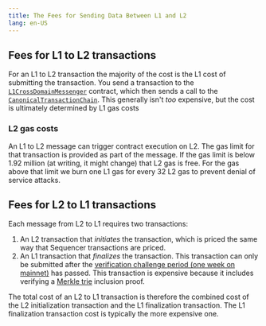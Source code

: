 ```yaml
---
title: The Fees for Sending Data Between L1 and L2
lang: en-US
---
```


## Fees for L1 to L2 transactions

For an L1 to L2 transaction the majority of the cost is the L1 cost of submitting the transaction. You send a transaction to the [`L1CrossDomainMessenger`](https://github.com/ethereum-optimism/optimism/blob/develop/packages/contracts/contracts/L1/messaging/L1CrossDomainMessenger.sol)
contract, which then sends a call to the [`CanonicalTransactionChain`](https://github.com/ethereum-optimism/optimism/blob/develop/packages/contracts/contracts/L1/rollup/CanonicalTransactionChain.sol). This generally isn't *too* expensive, but the cost is ultimately determined by L1 gas costs

### L2 gas costs

An L1 to L2 message can trigger contract execution on L2. The gas limit for that transaction is provided as part of the message. If the gas limit is below 1.92 million (at writing, it might change) that L2 gas is free. For the gas above that limit we burn one L1 gas for every 32 L2 gas to prevent denial of service attacks.


## Fees for L2 to L1 transactions

Each message from L2 to L1 requires two transactions:

1. An L2 transaction that *initiates* the transaction, which is priced the same way that Sequencer transactions are priced.
1. An L1 transaction that *finalizes* the transaction. This transaction can only be submitted after the [verification challenge period (one week on mainnet)](../../protocol/fraud-proofs.md) has passed. This transaction is expensive because it includes verifying a [Merkle trie](https://eth.wiki/fundamentals/patricia-tree) inclusion proof.

The total cost of an L2 to L1 transaction is therefore the combined cost of the L2 initialization transaction and the L1 finalization transaction. The L1 finalization transaction cost is typically the more expensive one.

